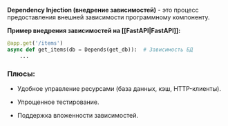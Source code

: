 **Dependency Injection (внедрение зависимостей)** - это процесс предоставления внешней зависимости программному компоненту.

**Пример внедрения зависимостей на [[FastAPI|FastAPI]]:**

```Python
@app.get('/items')
async def get_items(db = Depends(get_db)):  # Зависимость БД
	...
```

### Плюсы:

- Удобное управление ресурсами (база данных, кэш, HTTP-клиенты).

- Упрощенное тестирование.

- Поддержка вложенности зависимостей.
